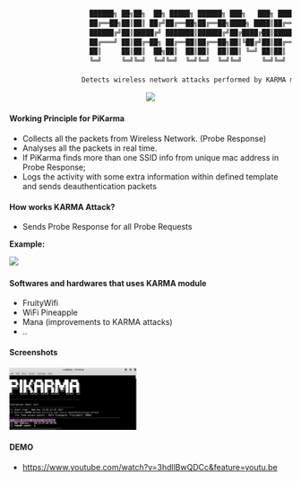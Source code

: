 
```python

                    ██████╗ ██╗██╗  ██╗ █████╗ ██████╗ ███╗   ███╗ █████╗ 
                    ██╔══██╗██║██║ ██╔╝██╔══██╗██╔══██╗████╗ ████║██╔══██╗
                    ██████╔╝██║█████╔╝ ███████║██████╔╝██╔████╔██║███████║
                    ██╔═══╝ ██║██╔═██╗ ██╔══██║██╔══██╗██║╚██╔╝██║██╔══██║
                    ██║     ██║██║  ██╗██║  ██║██║  ██║██║ ╚═╝ ██║██║  ██║
                    ╚═╝     ╚═╝╚═╝  ╚═╝╚═╝  ╚═╝╚═╝  ╚═╝╚═╝     ╚═╝╚═╝  ╚═╝

                  Detects wireless network attacks performed by KARMA module
```

<p align="center">
<img src="https://img.shields.io/badge/Python-2-yellow.svg"></a>
</p>

#### Working Principle for PiKarma

+ Collects all the packets from Wireless Network. (Probe Response) 
+ Analyses all the packets in real time.
+ If PiKarma finds more than one SSID info from unique mac address in Probe Response;
+ Logs the activity with some extra information within defined template and sends deauthentication packets 


#### How works KARMA Attack?

+ Sends Probe Response for all Probe Requests

**Example:**

<img src="https://github.com/besimaltnok/pikarma/blob/master/karma.gif">


#### Softwares and hardwares that uses KARMA module

+ FruityWifi
+ WiFi Pineapple
+ Mana (improvements to KARMA attacks)
+ ..


#### Screenshots
<img src="karma_detect.png" width="45%"></img>

#### DEMO

+ https://www.youtube.com/watch?v=3hdllBwQDCc&feature=youtu.be
